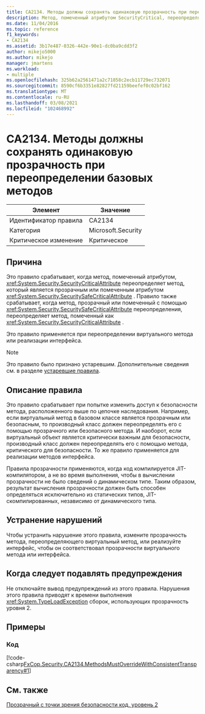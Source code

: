 ```yaml
---
title: CA2134. Методы должны сохранять одинаковую прозрачность при переопределении базовых методов
description: Метод, помеченный атрибутом SecurityCritical, переопределяет метод, который является прозрачным или помеченным атрибутом SecuritySafeCritical, или метод, который является прозрачным или помеченным атрибутом SecuritySafeCritical, переопределяет метод, помеченный атрибутом SecurityCritical.
ms.date: 11/04/2016
ms.topic: reference
f1_keywords:
- CA2134
ms.assetid: 3b17e487-0326-442e-90e1-dc0ba9cdd3f2
author: mikejo5000
ms.author: mikejo
manager: jmartens
ms.workload:
- multiple
ms.openlocfilehash: 325b62a2561471a2c71858c2ecb11729ec732071
ms.sourcegitcommit: 8590cf6b3351e82827fd21159beefef0c02bf162
ms.translationtype: MT
ms.contentlocale: ru-RU
ms.lasthandoff: 03/08/2021
ms.locfileid: "102468992"
---
```

# <a name="ca2134-methods-must-keep-consistent-transparency-when-overriding-base-methods"></a>CA2134. Методы должны сохранять одинаковую прозрачность при переопределении базовых методов

|Элемент|Значение|
|-|-|
|Идентификатор правила|CA2134|
|Категория|Microsoft.Security|
|Критическое изменение|Критическое|

## <a name="cause"></a>Причина
Это правило срабатывает, когда метод, помеченный атрибутом, <xref:System.Security.SecurityCriticalAttribute> переопределяет метод, который является прозрачным или помеченным атрибутом <xref:System.Security.SecuritySafeCriticalAttribute> . Правило также срабатывает, когда метод, прозрачный или помеченный с помощью <xref:System.Security.SecuritySafeCriticalAttribute> переопределения, переопределяет метод, помеченный как <xref:System.Security.SecurityCriticalAttribute> .

Это правило применяется при переопределении виртуального метода или реализации интерфейса.

> [!NOTE]
> Это правило было признано устаревшим. Дополнительные сведения см. в разделе [устаревшие правила](fxcop-unported-deprecated-rules.md).

## <a name="rule-description"></a>Описание правила
Это правило срабатывает при попытке изменить доступ к безопасности метода, расположенного выше по цепочке наследования. Например, если виртуальный метод в базовом классе является прозрачным или безопасным, то производный класс должен переопределять его с помощью прозрачного или безопасного метода. И наоборот, если виртуальный объект является критически важным для безопасности, производный класс должен переопределять его с помощью метода, критического для безопасности. То же правило применяется для реализации методов интерфейса.

Правила прозрачности применяются, когда код компилируется JIT-компилятором, а не во время выполнения, чтобы в вычислении прозрачности не было сведений о динамическом типе. Таким образом, результат вычисления прозрачности должен быть способен определяться исключительно из статических типов, JIT-скомпилированных, независимо от динамического типа.

## <a name="how-to-fix-violations"></a>Устранение нарушений
Чтобы устранить нарушение этого правила, измените прозрачность метода, переопределяющего виртуальный метод, или реализуйте интерфейс, чтобы он соответствовал прозрачности виртуального метода или интерфейса.

## <a name="when-to-suppress-warnings"></a>Когда следует подавлять предупреждения
Не отключайте вывод предупреждений из этого правила. Нарушения этого правила приводят к времени выполнения <xref:System.TypeLoadException> сборок, использующих прозрачность уровня 2.

## <a name="examples"></a>Примеры

### <a name="code"></a>Код
[!code-csharp[FxCop.Security.CA2134.MethodsMustOverrideWithConsistentTransparency#1](../code-quality/codesnippet/CSharp/ca2134-methods-must-keep-consistent-transparency-when-overriding-base-methods_1.cs)]

## <a name="see-also"></a>См. также
[Прозрачный с точки зрения безопасности код, уровень 2](/dotnet/framework/misc/security-transparent-code-level-2)
